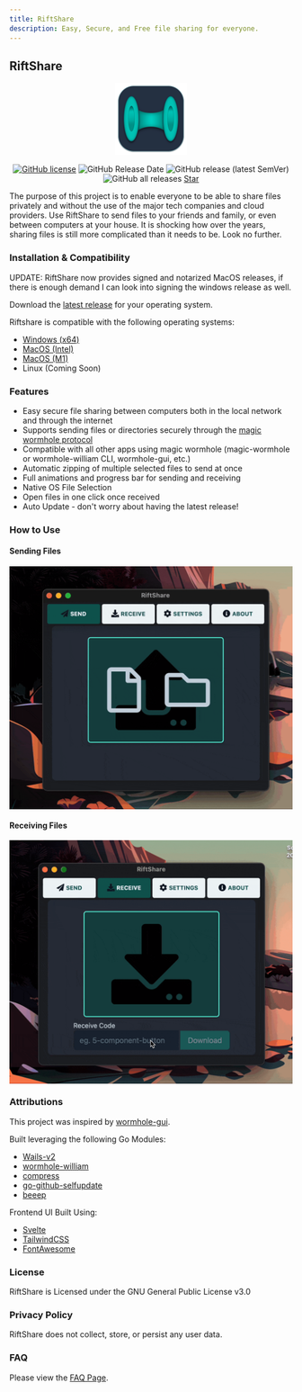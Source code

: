 ```yaml
---
title: RiftShare
description: Easy, Secure, and Free file sharing for everyone. 
---
```

## RiftShare
<p align="center" style="text-align: center">
  <a href="https://github.com/achhabra2/riftshare/releases/latest" target="_blank" align="center">
    <img src="https://github.com/achhabra2/riftshare/blob/main/appicon.png?raw=true" alt="icon" width="128" />
  </a>
</p>
<p align="center">
<a href="https://github.com/achhabra2/riftshare/blob/main/LICENSE"><img alt="GitHub license" src="https://img.shields.io/github/license/achhabra2/riftshare"></a>
<img alt="GitHub Release Date" src="https://img.shields.io/github/release-date/achhabra2/riftshare">
<img alt="GitHub release (latest SemVer)" src="https://img.shields.io/github/v/release/achhabra2/riftshare">
<img alt="GitHub all releases" src="https://img.shields.io/github/downloads/achhabra2/riftshare/total">
<!-- Place this tag where you want the button to render. -->
<a class="github-button" href="https://github.com/achhabra2/riftshare" data-icon="octicon-star" aria-label="Star achhabra2/riftshare on GitHub">Star</a>
</p>

The purpose of this project is to enable everyone to be able to share files privately and without the use of the major tech companies and cloud providers. Use RiftShare to send files to your friends and family, or even between computers at your house. It is shocking how over the years, sharing files is still more complicated than it needs to be. Look no further. 

### Installation & Compatibility

UPDATE: RiftShare now provides signed and notarized MacOS releases, if there is enough demand I can look into signing the windows release as well. 

Download the [latest release](https://github.com/achhabra2/riftshare/releases/latest) for your operating system. 

Riftshare is compatible with the following operating systems:

* [Windows (x64)](https://github.com/achhabra2/riftshare/releases/latest/download/RiftShare-windows-amd64.zip)
* [MacOS (Intel)](https://github.com/achhabra2/riftshare/releases/latest/download/RiftShare-darwin-amd64.zip)
* [MacOS (M1)](https://github.com/achhabra2/riftshare/releases/latest/download/RiftShare-darwin-arm64.zip)
* Linux (Coming Soon)

### Features

* Easy secure file sharing between computers both in the local network and through the internet
* Supports sending files or directories securely through the [magic wormhole protocol](https://magic-wormhole.readthedocs.io/en/latest/)
* Compatible with all other apps using magic wormhole (magic-wormhole or wormhole-william CLI, wormhole-gui, etc.)
* Automatic zipping of multiple selected files to send at once
* Full animations and progress bar for sending and receiving
* Native OS File Selection
* Open files in one click once received
* Auto Update - don't worry about having the latest release!

### How to Use

#### Sending Files
<img src="https://raw.githubusercontent.com/achhabra2/riftshare/gh-pages/send.gif" alt="send" width="600" align="center"/>

#### Receiving Files
<img src="https://raw.githubusercontent.com/achhabra2/riftshare/gh-pages/receive.gif" alt="send" width="600" align="center"/>

### Attributions

This project was inspired by [wormhole-gui](https://github.com/Jacalz/wormhole-gui). 

Built leveraging the following Go Modules:
* [Wails-v2](https://wails.io)
* [wormhole-william](https://github.com/psanford/wormhole-william)
* [compress](https://github.com/klauspost/compress)
* [go-github-selfupdate](https://github.com/rhysd/go-github-selfupdate)
* [beeep](https://github.com/gen2brain/beeep)

Frontend UI Built Using:
* [Svelte](https://svelte.dev)
* [TailwindCSS](https://tailwindcss.com)
* [FontAwesome](https://fontawesome.com)

### License

RiftShare is Licensed under the GNU General Public License v3.0

### Privacy Policy

RiftShare does not collect, store, or persist any user data. 

### FAQ

Please view the <a href="/faq.html">FAQ Page</a>. 

